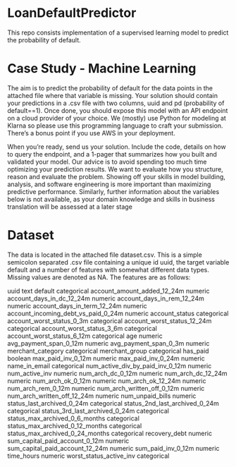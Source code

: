 # LoanDefaultPredictor
This repo consists implementation of a  supervised learning model to predict the probability of default.

# Case Study - Machine Learning

The aim is to predict the probability of default for the data points in the attached file where
that variable is missing. Your solution should contain your predictions in a .csv file with two
columns, uuid and pd (probability of default==1). Once done, you should expose this model
with an API endpoint on a cloud provider of your choice. We (mostly) use Python for modeling at
Klarna so please use this programming language to craft your submission. There’s a bonus point
if you use AWS in your deployment.

When you’re ready, send us your solution. Include the code, details on how to query the
endpoint, and a 1-pager that summarizes how you built and validated your model.
Our advice is to avoid spending too much time optimizing your prediction results. We want to
evaluate how you structure, reason and evaluate the problem. Showing off your skills in model
building, analysis, and software engineering is more important than maximizing predictive
performance. Similarly, further information about the variables below is not available, as your
domain knowledge and skills in business translation will be assessed at a later stage

# Dataset
The data is located in the attached file dataset.csv. This is a simple semicolon separated .csv
file containing a unique id uuid, the target variable default and a number of features with
somewhat different data types. Missing values are denoted as NA. The features are as follows:

uuid text
default categorical
account_amount_added_12_24m numeric
account_days_in_dc_12_24m numeric
account_days_in_rem_12_24m numeric
account_days_in_term_12_24m numeric
account_incoming_debt_vs_paid_0_24m numeric
account_status categorical
account_worst_status_0_3m categorical
account_worst_status_12_24m categorical
account_worst_status_3_6m categorical
account_worst_status_6_12m categorical
age numeric
avg_payment_span_0_12m numeric
avg_payment_span_0_3m numeric
merchant_category categorical
merchant_group categorical
has_paid boolean
max_paid_inv_0_12m numeric
max_paid_inv_0_24m numeric
name_in_email categorical
num_active_div_by_paid_inv_0_12m numeric
num_active_inv numeric
num_arch_dc_0_12m numeric
num_arch_dc_12_24m numeric
num_arch_ok_0_12m numeric
num_arch_ok_12_24m numeric
num_arch_rem_0_12m numeric
num_arch_written_off_0_12m numeric
num_arch_written_off_12_24m numeric
num_unpaid_bills numeric
status_last_archived_0_24m categorical
status_2nd_last_archived_0_24m categorical
status_3rd_last_archived_0_24m categorical
status_max_archived_0_6_months categorical
status_max_archived_0_12_months categorical
status_max_archived_0_24_months categorical
recovery_debt numeric
sum_capital_paid_account_0_12m numeric
sum_capital_paid_account_12_24m numeric
sum_paid_inv_0_12m numeric
time_hours numeric
worst_status_active_inv categorical
